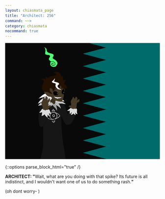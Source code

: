 ```yaml
---
layout: chiasmata_page
title: "Architect: 256"
command: ~~>
category: chiasmata
nocommand: true
---
```


![256](/chiasmata/images/narrative/254.png)

{::options parse_block_html="true" /}
<div class="dialogue">
<b>ARCHITECT: "</b>Wait, what are you doing with that spike? Its future is all indistinct, and I wouldn't want one of us to do something rash.<b>"</b>
</div>

<p class="Archie">(oh dont worry- )</p>